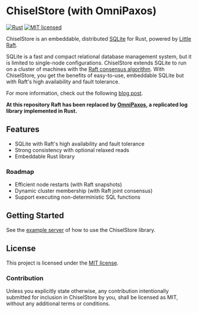 # ChiselStore (with OmniPaxos)

[![Rust](https://github.com/chiselstrike/chiselstore/actions/workflows/rust.yml/badge.svg)](https://github.com/chiselstrike/chiselstore/actions/workflows/rust.yml)
[![MIT licensed](https://img.shields.io/badge/license-MIT-blue.svg)](./LICENSE)

ChiselStore is an embeddable, distributed [SQLite](https://www.sqlite.org/index.html) for Rust, powered by [Little Raft](https://github.com/andreev-io/little-raft).

SQLite is a fast and compact relational database management system, but it is limited to single-node configurations.
ChiselStore extends SQLite to run on a cluster of machines with the [Raft consensus algorithm](https://raft.github.io).
With ChiselStore, you get the benefits of easy-to-use, embeddable SQLite but with Raft's high availability and fault tolerance.

For more information, check out the following [blog post](https://glaubercosta-11125.medium.com/winds-of-change-in-web-data-728187331f53).

**At this repository Raft has been replaced by [OmniPaxos](https://github.com/haraldng/omnipaxos), a replicated log library implemented in Rust.**
## Features

* SQLite with Raft's high availability and fault tolerance
* Strong consistency with optional relaxed reads
* Embeddable Rust library

### Roadmap

* Efficient node restarts (with Raft snapshots)
* Dynamic cluster membership (with Raft joint consensus)
* Support executing non-deterministic SQL functions

## Getting Started

See the [example server](examples) of how to use the ChiselStore library.

## License

This project is licensed under the [MIT license](LICENSE).

### Contribution

Unless you explicitly state otherwise, any contribution intentionally submitted
for inclusion in ChiselStore by you, shall be licensed as MIT, without any additional
terms or conditions.
